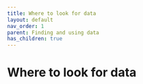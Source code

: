 ```yaml
---
title: Where to look for data
layout: default
nav_order: 1
parent: Finding and using data
has_children: true
---
```


# Where to look for data

